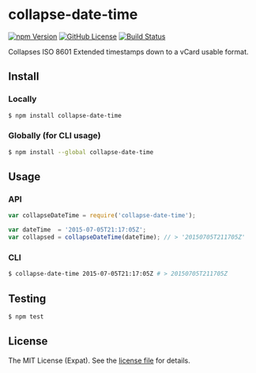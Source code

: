 collapse-date-time
==================
[![npm Version][NPM VERSION BADGE]][NPM PAGE]
[![GitHub License][LICENSE BADGE]][LICENSE PAGE]
[![Build Status][BUILD BADGE]][BUILD PAGE]

Collapses ISO 8601 Extended timestamps down to a vCard usable format.

Install
-------
### Locally
```sh
$ npm install collapse-date-time
```

### Globally (for CLI usage)
```sh
$ npm install --global collapse-date-time
```

Usage
-----
### API
```js
var collapseDateTime = require('collapse-date-time');

var dateTime  = '2015-07-05T21:17:05Z';
var collapsed = collapseDateTime(dateTime); // > '20150705T211705Z'
```

### CLI
```sh
$ collapse-date-time 2015-07-05T21:17:05Z # > 20150705T211705Z
```

Testing
-------
```sh
$ npm test
```

License
-------
The MIT License (Expat). See the [license file](LICENSE) for details.

[BUILD BADGE]: https://img.shields.io/travis/jbenner-radham/collapse-date-time.svg?style=flat-square
[BUILD PAGE]: https://travis-ci.org/jbenner-radham/collapse-date-time
[LICENSE BADGE]: https://img.shields.io/badge/license-MIT%20License-blue.svg?style=flat-square
[LICENSE PAGE]: https://github.com/jbenner-radham/collapse-date-time/blob/master/LICENSE
[NPM PAGE]: https://www.npmjs.com/package/collapse-date-time
[NPM VERSION BADGE]: https://img.shields.io/npm/v/collapse-date-time.svg?style=flat-square
